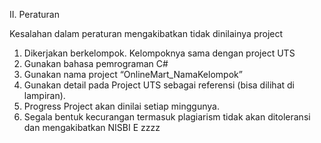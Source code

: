 II. Peraturan

Kesalahan dalam peraturan mengakibatkan tidak dinilainya project
1. Dikerjakan berkelompok. Kelompoknya sama dengan project UTS
2. Gunakan bahasa pemrograman C#
3. Gunakan nama project “OnlineMart_NamaKelompok”
4. Gunakan detail pada Project UTS sebagai referensi (bisa dilihat di lampiran).
5. Progress Project akan dinilai setiap minggunya.
6. Segala bentuk kecurangan termasuk plagiarism tidak akan ditoleransi dan
mengakibatkan NISBI E
zzzz
